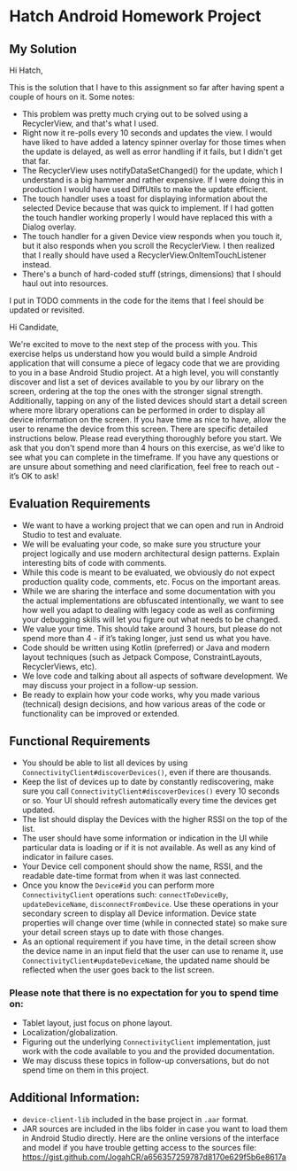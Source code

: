 # Hatch Android Homework Project

## My Solution
Hi Hatch,

This is the solution that I have to this assignment so far after having spent a couple of hours on it.  Some notes:

- This problem was pretty much crying out to be solved using a RecyclerView, and that's what I used.
- Right now it re-polls every 10 seconds and updates the view.  I would have liked to have added a latency spinner overlay for those times when the update is delayed, as well as error handling if it fails, but I didn't get that far.
- The RecyclerView uses notifyDataSetChanged() for the update, which I understand is a big hammer and rather expensive.  If I were doing this in production I would have used DiffUtils to make the update efficient.
- The touch handler uses a toast for displaying information about the selected Device because that was quick to implement.  If I had gotten the touch handler working properly I would have replaced this with a Dialog overlay.
- The touch handler for a given Device view responds when you touch it, but it also responds when you scroll the RecyclerView.  I then realized that I really should have used a RecyclerView.OnItemTouchListener instead.
- There's a bunch of hard-coded stuff (strings, dimensions) that I should haul out into resources.

I put in TODO comments in the code for the items that I feel should be updated or revisited.

Hi Candidate,

We're excited to move to the next step of the process with you. This exercise helps us understand how you would build a simple Android application that will consume a piece of legacy code that we are providing to you in a base Android Studio project. At a high level, you will constantly discover and list a set of devices available to you by our library on the screen, ordering at the top the ones with the stronger signal strength. Additionally, tapping on any of the listed devices should start a detail screen where more library operations can be performed in order to display all device information on the screen. If you have time as nice to have, allow the user to rename the device from this screen. There are specific detailed instructions below. Please read everything thoroughly before you start. We ask that you don't spend more than 4 hours on this exercise, as we'd like to see what you can complete in the timeframe. If you have any questions or are unsure about something and need clarification, feel free to reach out - it’s OK to ask!

## Evaluation Requirements

- We want to have a working project that we can open and run in Android Studio to test and evaluate.
- We will be evaluating your code, so make sure you structure your project logically and use modern architectural design patterns. Explain interesting bits of code with comments.
- While this code is meant to be evaluated, we obviously do not expect production quality code, comments, etc. Focus on the important areas.
- While we are sharing the interface and some documentation with you the actual implementations are obfuscated intentionally, we want to see how well you adapt to dealing with legacy code as well as confirming your debugging skills will let you figure out what needs to be changed.
- We value your time. This should take around 3 hours, but please do not spend more than 4 - if it’s taking longer, just send us what you have.
- Code should be written using Kotlin (preferred) or Java and modern layout techniques (such as Jetpack Compose, ConstraintLayouts, RecyclerViews, etc).
- We love code and talking about all aspects of software development. We may discuss your project in a follow-up session.
- Be ready to explain how your code works, why you made various (technical) design decisions, and how various areas of the code or functionality can be improved or extended.

## Functional Requirements

- You should be able to list all devices by using `ConnectivityClient#discoverDevices()`, even if there are thousands.
- Keep the list of devices up to date by constantly rediscovering, make sure you call `ConnectivityClient#discoverDevices()` every 10 seconds or so. Your UI should refresh automatically every time the devices get updated.
- The list should display the Devices with the higher RSSI on the top of the list.
- The user should have some information or indication in the UI while particular data is loading or if it is not available. As well as any kind of indicator in failure cases.
- Your Device cell component should show the name, RSSI, and the readable date-time format from when it was last connected.
- Once you know the `Device#id` you can perform more `ConnectivityClient` operations such: `connectToDeviceBy`, `updateDeviceName`, `disconnectFromDevice`. Use these operations in your secondary screen to display all Device information. Device state properties will change over time (while in connected state) so make sure your detail screen stays up to date with those changes.
- As an optional requirement if you have time, in the detail screen show the device name in an input field that the user can use to rename it, use `ConnectivityClient#updateDeviceName`, the updated name should be reflected when the user goes back to the list screen.
### Please note that there is no expectation for you to spend time on:
- Tablet layout, just focus on phone layout.
- Localization/globalization.
- Figuring out the underlying `ConnectivityClient` implementation, just work with the code available to you and the provided documentation.
- We may discuss these topics in follow-up conversations, but do not spend time on them in this project.

## Additional Information:

- `device-client-lib` included in the base project in `.aar` format.
- JAR sources are included in the libs folder in case you want to load them in Android Studio directly. Here are the online versions of the interface and model if you have trouble getting access to the sources file: https://gist.github.com/JogahCR/a656357259787d8170e629f5b6e8617a
